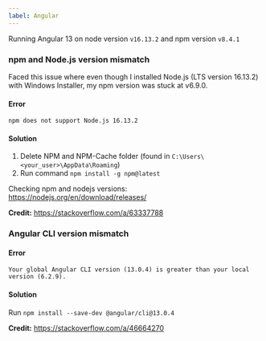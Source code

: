 ```yaml
---
label: Angular
---
```


Running Angular 13 on node version `v16.13.2` and npm version `v8.4.1`

### npm and Node.js version mismatch

Faced this issue where even though I installed Node.js (LTS version 16.13.2) with Windows Installer, my npm version was stuck at v6.9.0.

#### Error 
`npm does not support Node.js 16.13.2`

#### Solution
1. Delete NPM and NPM-Cache folder (found in `C:\Users\<your_user>\AppData\Roaming`)
2. Run command `npm install -g npm@latest`

Checking npm and nodejs versions: <a href="https://nodejs.org/en/download/releases/" target="_blank">https://nodejs.org/en/download/releases/</a>

**Credit:** <a href="https://stackoverflow.com/a/63337788" target="_blank">https://stackoverflow.com/a/63337788</a>

### Angular CLI version mismatch

#### Error
`Your global Angular CLI version (13.0.4) is greater than your local version (6.2.9).`

#### Solution
Run `npm install --save-dev @angular/cli@13.0.4`

**Credit:** <a href="https://stackoverflow.com/a/46664270" target="_blank">https://stackoverflow.com/a/46664270</a>
